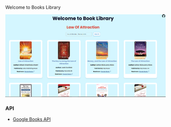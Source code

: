 

<p> Welcome to Books Library</p>
<img src="Books.png">

### API

- [Google Books API](https://developers.google.com/books/docs/v1/using)
